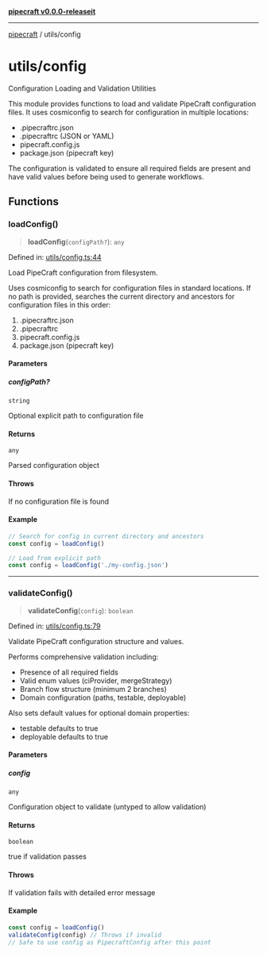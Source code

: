 [**pipecraft v0.0.0-releaseit**](../README.md)

***

[pipecraft](../README.md) / utils/config

# utils/config

Configuration Loading and Validation Utilities

This module provides functions to load and validate PipeCraft configuration files.
It uses cosmiconfig to search for configuration in multiple locations:
- .pipecraftrc.json
- .pipecraftrc (JSON or YAML)
- pipecraft.config.js
- package.json (pipecraft key)

The configuration is validated to ensure all required fields are present
and have valid values before being used to generate workflows.

## Functions

### loadConfig()

> **loadConfig**(`configPath?`): `any`

Defined in: [utils/config.ts:44](https://github.com/jamesvillarrubia/pipecraft/blob/a4d1ce6db034158185e20f941de0d6838044bd89/src/utils/config.ts#L44)

Load PipeCraft configuration from filesystem.

Uses cosmiconfig to search for configuration files in standard locations.
If no path is provided, searches the current directory and ancestors for
configuration files in this order:
1. .pipecraftrc.json
2. .pipecraftrc
3. pipecraft.config.js
4. package.json (pipecraft key)

#### Parameters

##### configPath?

`string`

Optional explicit path to configuration file

#### Returns

`any`

Parsed configuration object

#### Throws

If no configuration file is found

#### Example

```typescript
// Search for config in current directory and ancestors
const config = loadConfig()

// Load from explicit path
const config = loadConfig('./my-config.json')
```

***

### validateConfig()

> **validateConfig**(`config`): `boolean`

Defined in: [utils/config.ts:79](https://github.com/jamesvillarrubia/pipecraft/blob/a4d1ce6db034158185e20f941de0d6838044bd89/src/utils/config.ts#L79)

Validate PipeCraft configuration structure and values.

Performs comprehensive validation including:
- Presence of all required fields
- Valid enum values (ciProvider, mergeStrategy)
- Branch flow structure (minimum 2 branches)
- Domain configuration (paths, testable, deployable)

Also sets default values for optional domain properties:
- testable defaults to true
- deployable defaults to true

#### Parameters

##### config

`any`

Configuration object to validate (untyped to allow validation)

#### Returns

`boolean`

true if validation passes

#### Throws

If validation fails with detailed error message

#### Example

```typescript
const config = loadConfig()
validateConfig(config) // Throws if invalid
// Safe to use config as PipecraftConfig after this point
```
